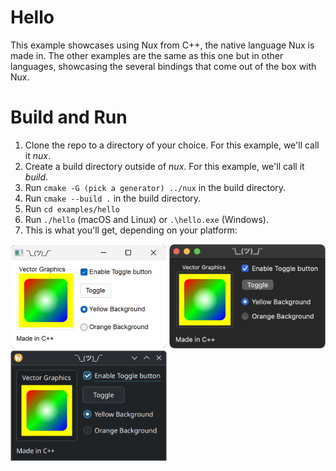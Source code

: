 # Hello

This example showcases using Nux from C++, the native language Nux is made in.
The other examples are the same as this one but in other languages, showcasing
the several bindings that come out of the box with Nux.

# Build and Run

1. Clone the repo to a directory of your choice. For this example, we'll call it *nux*.
2. Create a build directory outside of *nux*. For this example, we'll call it *build*.
3. Run `cmake -G (pick a generator) ../nux` in the build directory.
4. Run `cmake --build .` in the build directory.
5. Run `cd examples/hello`
5. Run `./hello` (macOS and Linux) or `.\hello.exe` (Windows).
6. This is what you'll get, depending on your platform:

<img alt="Nux example running on Windows" src="../../screenshots/windows-cpp.png" width="250px">
<img alt="Nux example running on macOS" src="../../screenshots/macos-cpp.png" width="250px">
<img alt="Nux example running on Linux" src="../../screenshots/linux-cpp.png" width="250px">
